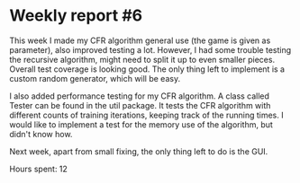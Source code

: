 # Weekly report #6

This week I made my CFR algorithm general use (the game is given as parameter), also improved testing a lot. However, I had some trouble testing the recursive algorithm, might need to split it up to even smaller pieces. Overall test coverage is looking good. The only thing left to implement is a custom random generator, which will be easy.

I also added performance testing for my CFR algorithm. A class called Tester can be found in the util package. It tests the CFR algorithm with different counts of training iterations, keeping track of the running times. I would like to implement a test for the memory use of the algorithm, but didn't know how.

Next week, apart from small fixing, the only thing left to do is the GUI.

Hours spent: 12
